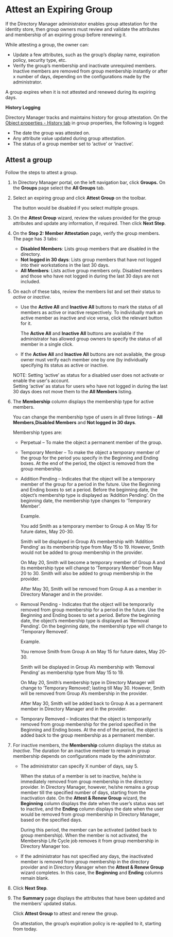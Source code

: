 # Attest an Expiring Group

If the Directory Manager administrator enables group attestation for the identity store, then group
owners must review and validate the attributes and membership of an expiring group before renewing
it.

While attesting a group, the owner can:

- Update a few attributes, such as the group’s display name, expiration policy, security type, etc.
- Verify the group’s membership and inactivate unrequired members. Inactive members are removed from
  group membership instantly or after x number of days, depending on the configurations made by the
  administrator.

A group expires when it is not attested and renewed during its expiring days.

**History Logging**

Directory Manager tracks and maintains history for group attestation. On the
[Object properties - History tab](/docs/directorymanager/11.1/directorymanager/portal/group/properties/history.md) in group properties, the following is
logged:

- The date the group was attested on.
- Any attribute value updated during group attestation.
- The status of a group member set to ‘active’ or ‘inactive’.

## Attest a group

Follow the steps to attest a group.

1. In Directory Manager portal, on the left navigation bar, click **Groups.** On the **Groups** page
   select the **All Groups** tab.
2. Select an expiring group and click **Attest Group** on the toolbar.

   The button would be disabled if you select multiple groups.

3. On the **Attest Group** wizard, review the values provided for the group attributes and update
   any information, if required. Then click **Next Step**.
4. On the **Step 2: Member Attestation** page, verify the group members. The page has 3 tabs:

   - **Disabled Members**: Lists group members that are disabled in the directory.
   - **Not logged in 30 days**: Lists group members that have not logged into their workstations in
     the last 30 days.
   - **All Members**: Lists active group members only. Disabled members and those who have not
     logged in during the last 30 days are not included.

5. On each of these tabs, review the members list and set their status to _active_ or _inactive_.

   - Use the **Active All** and **Inactive All** buttons to mark the status of all members as
     active or inactive respectively. To individually mark an active member as inactive and vice
     versa, click the relevant button for it.

     The **Active All** and **Inactive All** buttons are available if the administrator has
     allowed group owners to specify the status of all member in a single click.

   - If the **Active All** and **Inactive All** buttons are not available, the group owner must
     verify each member one by one (by individually specifying its status as active or inactive.

   NOTE: Setting ‘active’ as status for a disabled user does not activate or enable the user's
   account.  
    Setting ‘active’ as status for users who have not logged in during the last 30 days does not
   move them to the **All Members** listing.

6. The **Membership** column displays the membership type for active members.

   You can change the membership type of users in all three listings – **All Members**,**Disabled
   Members** and **Not logged in 30 days**.

   Membership types are:

   - Perpetual – To make the object a permanent member of the group.
   - Temporary Member – To make the object a temporary member of the group for the period you
     specify in the Beginning and Ending boxes. At the end of the period, the object is removed
     from the group membership.
   - Addition Pending – Indicates that the object will be a temporary member of the group for a
     period in the future. Use the Beginning and Ending boxes to set a period. Before the beginning
     date, the object’s membership type is displayed as ‘Addition Pending’. On the beginning date,
     the membership type changes to ‘Temporary Member’.

     Example.

     You add Smith as a temporary member to Group A on May 15 for future dates, May 20-30.

     Smith will be displayed in Group A’s membership with ‘Addition Pending’ as its membership
     type from May 15 to 19. However, Smith would not be added to group membership in the
     provider.

     On May 20, Smith will become a temporary member of Group A and its membership type will
     change to ‘Temporary Member’ from May 20 to 30. Smith will also be added to group membership
     in the provider.

     After May 30, Smith will be removed from Group A as a member in Directory Manager and in the
     provider.

   - Removal Pending - Indicates that the object will be temporarily removed from group membership
     for a period in the future. Use the Beginning and Ending boxes to set a period. Before the
     beginning date, the object’s membership type is displayed as ‘Removal Pending’. On the
     beginning date, the membership type will change to ‘Temporary Removed’.

     Example.

     You remove Smith from Group A on May 15 for future dates, May 20-30.

     Smith will be displayed in Group A’s membership with ‘Removal Pending’ as membership type
     from May 15 to 19.

     On May 20, Smith’s membership type in Directory Manager will change to ‘Temporary Removed’;
     lasting till May 30. However, Smith will be removed from Group A’s membership in the
     provider.

     After May 30, Smith will be added back to Group A as a permanent member in Directory Manager
     and in the provider.

   - Temporary Removed – Indicates that the object is temporarily removed from group membership for
     the period specified in the Beginning and Ending boxes. At the end of the period, the object
     is added back to the group membership as a permanent member.

7. For inactive members, the **Membership** column displays the status as _Inactive_. The duration
   for an inactive member to remain in group membership depends on configurations made by the
   administrator.

   - The administrator can specify X number of days, say 5.

     When the status of a member is set to inactive, he/she is immediately removed from group
     membership in the directory provider. In Directory Manager, however, he/she remains a group
     member till the specified number of days, starting from the inactivation date. On the
     **Attest & Renew Group** wizard, the **Beginning** column displays the date when the user’s
     status was set to inactive, and the **Ending** column displays the date when the user would
     be removed from group membership in Directory Manager, based on the specified days.

     During this period, the member can be activated (added back to group membership). When the
     member is not activated, the Membership Life Cycle job removes it from group membership in
     Directory Manager too.

   - If the administrator has not specified any days, the inactivated member is removed from group
     membership in the directory provider and in Directory Manager when the **Attest & Renew
     Group** wizard completes. In this case, the **Beginning** and **Ending** columns remain blank.

8. Click **Next Step**.
9. The **Summary** page displays the attributes that have been updated and the members’ updated
   status.

   Click **Attest Group** to attest and renew the group.

   On attestation, the group’s expiration policy is re-applied to it, starting from today.
